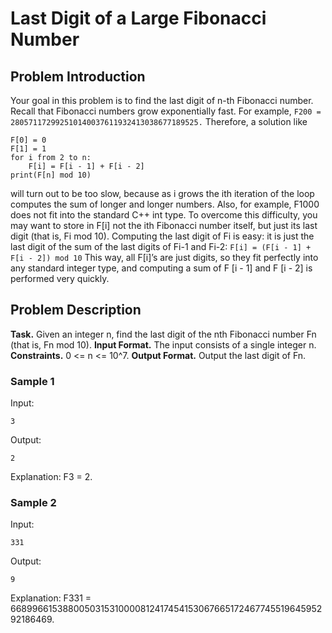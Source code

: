 # Last Digit of a Large Fibonacci Number

## Problem Introduction
Your goal in this problem is to find the last digit of n-th Fibonacci number. Recall that Fibonacci numbers grow exponentially fast. For example,
``` F200 = 280571172992510140037611932413038677189525. ```
Therefore, a solution like
```
F[0] = 0
F[1] = 1 
for i from 2 to n:
	F[i] = F[i - 1] + F[i - 2]
print(F[n] mod 10)
```
will turn out to be too slow, because as i grows the ith iteration of the loop computes the sum of longer and longer numbers. Also, for example, F1000 does not fit into the standard C++ int type. To overcome this difficulty, you may want to store in F[i] not the ith Fibonacci number itself, but just its last digit (that is, Fi mod 10). Computing the last digit of Fi is easy: it is just the last digit of the sum of the last digits of Fi-1 and Fi-2:
``` F[i] = (F[i - 1] + F[i - 2]) mod 10 ```
This way, all F[i]’s are just digits, so they fit perfectly into any standard integer type, and computing a sum of F [i - 1] and F [i - 2] is performed very quickly.

## Problem Description
**Task.** Given an integer n, find the last digit of the nth Fibonacci number Fn (that is, Fn mod 10).
**Input Format.** The input consists of a single integer n.
**Constraints.** 0 <= n <= 10^7.
**Output Format.** Output the last digit of Fn.

### Sample 1
Input:
```
3
```
Output:
```
2
```
Explanation: 
F3 = 2.

### Sample 2
Input:
```
331
```
Output:
```
9
```
Explanation: 
F331 = 668996615388005031531000081241745415306766517246774551964595292186469.